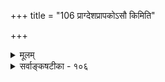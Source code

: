 +++
title = "106 प्राग्देशप्रापकोऽसौ किमिति"

+++
<details><summary>मूलम्</summary>

प्राग्देशप्रापकोऽसौ किमिति नियमितो मेदिनीमात्रनिष्ठस्तोयाग्न्यादावदृष्टेरिति यदि न पृथिव्येकदेशेऽप्यदृष्टेः ।  
भूम्यंशे दृश्यते तत्फलमिति यदि नाबादिभेदेऽपि साम्यात् भूपष्टम्भादिभेदादिदमिति च विपर्यासकल्पेऽप्यपायात् ॥ १०६ ॥
</details>

<details><summary>सर्वाङ्कषटीका - १०६</summary>

स्थितस्थापकसंस्कारस्य पृथिवीमात्रवृत्तित्वमपि वैशेषिकसंमतं निराकरोति - प्राग्देशेत्यादि । असौ **प्राग्देशप्रापकः** = स्थितस्थापकसंस्कारः मेदिनीमात्रनिष्ठः - पृथिवीमात्रवृत्तिः इति **किमिति** = केन कारणेन **नियमितः** = व्यवस्थापितः ? **तोयाग्न्यादौ** = जलतेजः प्रभृतिषु **अदृष्टेः** = अदर्शनात् इति **यदि** = इति चेत्, न । कुतः ? **पृथिव्येकदेशेऽपि** = पाषाणादौ **अदृष्टेः** = अदर्शनात्, दर्शनं व्यभिचरितम् । 'शाखाकोदण्डादिः विलक्षणसंस्कारवान्, पृथिवीत्वात्' इति प्रयोगे, तादृशसंस्कारशून्ये पाषाणादौ पृथिवीत्वसत्त्वात् व्यभिचारः । ननु सप्तविधमपि रूपं पृथिवीवृत्तीति सर्वसंमतम् । तावता सर्वत्रापि सप्तविधरूपमिति न व्याप्तिः, किन्तु यत्र नीलपीताद्यन्यतरत्, तत्र पृथिवीत्वमित्येतावन्मात्रमत्रापि विवक्षितमिति शङ्कते - **भूम्यंशे** = भूम्येकदेशे **तत्फलम्** =स्थितस्थापकफलं दृश्यते । ततश्च 'विमतः गुणः पृथिवीमात्रवृत्तिः, पृथिव्यन्यत्रादर्शनात्, नीलरूपवत्' इत्येव विवक्षितम्, इति **यदि** = इति चेत्, न । **अबादिभेदेऽपि** = जलादिविशेषेऽपि **साम्यात्** = दर्शनस्य साम्यात् । तथा 'पृथिव्यन्यत्रादर्शनात्' इति हेतुरसिद्धः । नदीप्रवाहस्य शिलादिभिः प्रतिरोधे स्यन्दनविरुद्धा जलस्योर्ध्वगतिः, समनन्तरं पूर्ववत्स्यन्दनमपि दृश्यते । एवं वह्नेरूर्ध्वज्वलनमपि नाडिन्धमस्य धमनिवायुना प्रतिरुद्धं सत् तिर्यग्गमनं वह्निज्वालायां दृश्यते । धमनिवायुनिवृत्तौ च पूर्ववत् ऊर्ध्वज्वलनं परावृत्तं भवति । अतश्च जले, वह्नौ च स्थितस्थापकसंस्कारोऽङ्गीकर्तव्य इति पृथिवीमात्रवृत्तित्वमेवासिद्धमिति भावः । ननु नदीजलस्योर्ध्वगमनं पाषाणप्रतिबन्धौपाधिकम् । एवं वह्नेस्तिर्यग्गमनं वायुवेगौपाधिकम् । अतो नेदं स्थितस्थापकसाधनक्षममित्याशङ्कय समाधत्ते - **इदम्** = जले तेजसि च दृश्यमानमिदं स्थितस्थापनम्, भूप- **ष्टम्भादिभेदात्** = 'भू' इति वायोरप्युपलक्षकम् । शिलादिरूपभूभागोपष्टम्भप्रयुक्तादुपाधिविशेषात्, न तु सहज इति चेत् — पृथिव्यादावपि **अपायात्** = औपाधिकत्वेन स्थितस्थापकसंस्कारस्यासिद्धिप्रसङ्गात् न साधीयः । पृथिव्यामपि हि आकर्षणादीनां मनुष्यकृतत्वेन पृथिव्युपष्टम्भरूपत्वात्, स्थितस्थापनस्य पृथिवी -

784 

[ कर्मपदार्थोऽतिरिक्तो न वा ] 

467. केचित् देशान्तराप्तेर्जनिमभिदधते कर्म, या कर्मजेष्टा 

नेत्येकेऽम्भः प्रवाहस्थिरवपुषि झषे तत्प्रतीतेरभावात् । 

गुणत्वमप्यौपाधिकं स्यात् । ननु आकर्षणादिना स्थितस्थापकसंस्कारो ज्ञायते, न तु जायते । जलादौ न ह्येवम् यत्रासीत् जलादिकम्, न हि तत्र पूर्वदेशप्राप्तिः पुनरपि भवति । अतः नेदं स्थितस्थापनम् इति चेत्असकृत् प्रोक्तमपि तन्न जानाति कथं भवान् ? शिष्याणां स्वमतश्रद्धादायेति विभाव्यताम् ॥ न हि निन्दानयोऽप्यस्ति न वृथा चर्चया फलम् । गतिरेतादृशी युक्ता गुणानामिह युज्यते ॥ किञ्च वेदान्तिनामद्य वृथा कालादियापनम् । न युक्तमित्यभ्यधायि बहुधा बहुशो मुहुः ॥ १०६ ॥
</details>
